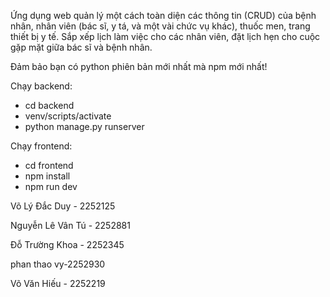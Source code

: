 Ứng dụng web quản lý một cách toàn diện các thông tin (CRUD) của bệnh nhân, nhân viên (bác sĩ, y tá, và một vài chức vụ khác), thuốc men, trang thiết bị y tế. Sắp xếp lịch làm việc cho các nhân viên, đặt lịch hẹn cho cuộc gặp mặt giữa bác sĩ và bệnh nhân.

Đảm bảo bạn có python phiên bản mới nhất mà npm mới nhất!

Chạy backend:

- cd backend
- venv/scripts/activate
- python manage.py runserver

Chạy frontend:

- cd frontend
- npm install
- npm run dev

Võ Lý Đắc Duy - 2252125

Nguyễn Lê Vân Tú - 2252881

Đỗ Trường Khoa - 2252345

phan thao vy-2252930

Võ Văn Hiếu - 2252219
